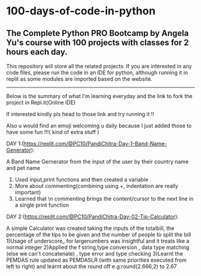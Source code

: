 # 100-days-of-code-in-python
The Complete Python PRO Bootcamp by Angela Yu's course with 100 projects with classes for 2 hours each day.
-----------------------------------------------------------------------------------------------------------------------------------------------------------------------------------
This repository will store all the related projects. If you are interested in any code files, please run the code in an IDE for python, although running it in replit as some modules are imported based on the website.
___________________________________________________________________________________________________________________________________________________________________________________
Below is the summary of what I'm learning everyday and the link to fork the project in Repl.it(Online IDE)

If interested kindly pls head to those link and try running it !! 

Also u would find an emoji welcoming u daily because I just added those to have some fun !!!( kind of extra stuff )

DAY 1:(https://replit.com/@PC10/PandiChitra-Day-1-Band-Name-Generator):

A Band Name Gernerator from the input of the user by their country name and pet name
1) Used input,print functions and then created a variable
2) More about commenting(combining using +, indentation are really important) 
3) Learned that \n commenting brings the content/cursor to the next line in a single print function

DAY 2:(https://replit.com/@PC10/PandiChitra-Day-02-Tip-Calculator):
 
 A simple Calculator was created taking the inputs of the totalbill, the percentage of the tips to be given and the number of people to split the bill
 1)Usage of underscore_ for largenumbers was insightful and it treats like a normal integer
 2)Applied the f string,type conversion , data type matching (else we can't concatenate) , type error and type checking
 3)Learnt the PEMDAS rule updated as PEMDASLR (with same priorities executed from left to right) and learnt about the round off e.g:round(2.666,2) to 2.67
 

